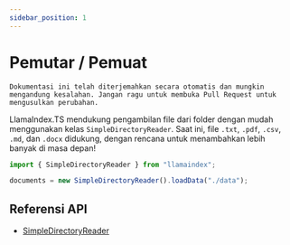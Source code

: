 ```yaml
---
sidebar_position: 1
---
```


# Pemutar / Pemuat

`Dokumentasi ini telah diterjemahkan secara otomatis dan mungkin mengandung kesalahan. Jangan ragu untuk membuka Pull Request untuk mengusulkan perubahan.`

LlamaIndex.TS mendukung pengambilan file dari folder dengan mudah menggunakan kelas `SimpleDirectoryReader`. Saat ini, file `.txt`, `.pdf`, `.csv`, `.md`, dan `.docx` didukung, dengan rencana untuk menambahkan lebih banyak di masa depan!

```typescript
import { SimpleDirectoryReader } from "llamaindex";

documents = new SimpleDirectoryReader().loadData("./data");
```

## Referensi API

- [SimpleDirectoryReader](../../api/classes/SimpleDirectoryReader.md)
